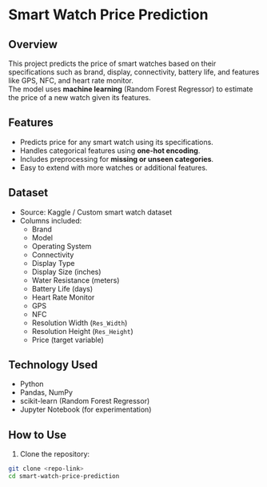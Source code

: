 # Smart Watch Price Prediction

## Overview
This project predicts the price of smart watches based on their specifications such as brand, display, connectivity, battery life, and features like GPS, NFC, and heart rate monitor.  
The model uses **machine learning** (Random Forest Regressor) to estimate the price of a new watch given its features.

## Features
- Predicts price for any smart watch using its specifications.
- Handles categorical features using **one-hot encoding**.
- Includes preprocessing for **missing or unseen categories**.
- Easy to extend with more watches or additional features.

## Dataset
- Source: Kaggle / Custom smart watch dataset  
- Columns included:
  - Brand
  - Model
  - Operating System
  - Connectivity
  - Display Type
  - Display Size (inches)
  - Water Resistance (meters)
  - Battery Life (days)
  - Heart Rate Monitor
  - GPS
  - NFC
  - Resolution Width (`Res_Width`)
  - Resolution Height (`Res_Height`)
  - Price (target variable)

## Technology Used
- Python
- Pandas, NumPy
- scikit-learn (Random Forest Regressor)
- Jupyter Notebook (for experimentation)

## How to Use
1. Clone the repository:
```bash
git clone <repo-link>
cd smart-watch-price-prediction
